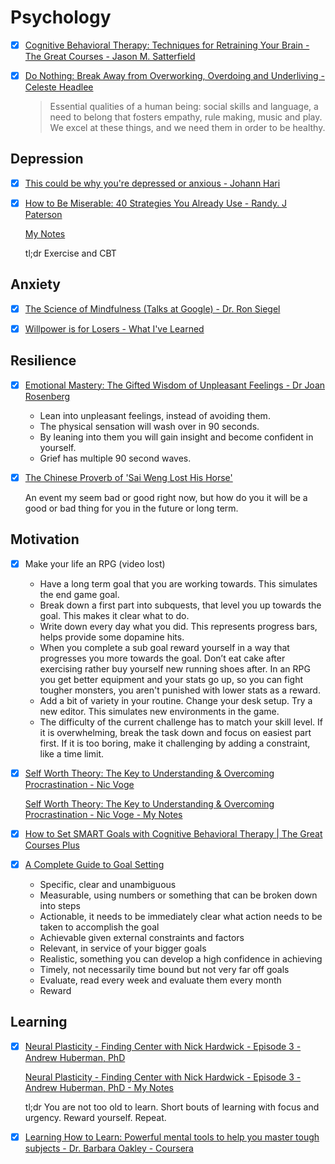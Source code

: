 # Psychology

  - [x] [Cognitive Behavioral Therapy: Techniques for Retraining Your Brain - The Great Courses - Jason M. Satterfield](https://www.thegreatcourses.com/courses/cognitive-behavioral-therapy-techniques-for-retraining-your-brain)

  - [x] [Do Nothing: Break Away from Overworking, Overdoing and Underliving - Celeste Headlee](https://www.goodreads.com/book/show/52668196-do-nothing)

    > Essential qualities of a human being: social skills and language, a need to belong that fosters empathy, rule making, music and play. We excel at these things, and we need them in order to be healthy.


## Depression

  - [x] [This could be why you're depressed or anxious - Johann Hari](https://www.ted.com/talks/johann_hari_this_could_be_why_you_re_depressed_or_anxious?language=en)
  - [x] [How to Be Miserable: 40 Strategies You Already Use - Randy. J Paterson](https://www.amazon.co.uk/How-Be-Miserable-Strategies-Already/dp/1626254060#:~:text=Book%20Description,ranks%20of%20happy%20people%20everywhere!)

      [My Notes](https://github.com/awalterschulze/learning/blob/master/HowToBeMiserable.md)
      
      tl;dr Exercise and CBT
  
## Anxiety

  - [x] [The Science of Mindfulness (Talks at Google) - Dr. Ron Siegel](https://www.youtube.com/watch?v=aPlG_w40qOE)

  - [x] [Willpower is for Losers - What I've Learned](https://www.youtube.com/watch?v=k2Wcu6aGyz8)

## Resilience

  - [x] [Emotional Mastery: The Gifted Wisdom of Unpleasant Feelings - Dr Joan Rosenberg](https://www.youtube.com/watch?v=EKy19WzkPxE)
  
    * Lean into unpleasant feelings, instead of avoiding them.
    * The physical sensation will wash over in 90 seconds.
    * By leaning into them you will gain insight and become confident in yourself.
    * Grief has multiple 90 second waves.
    
  - [x] [The Chinese Proverb of 'Sai Weng Lost His Horse'](https://www.thoughtco.com/chinese-proverbs-sai-weng-lost-his-horse-2278437)

    An event my seem bad or good right now, but how do you it will be a good or bad thing for you in the future or long term.
    
## Motivation

  - [x] Make your life an RPG (video lost)
    
    - Have a long term goal that you are working towards. This simulates the end game goal.
    - Break down a first part into subquests, that level you up towards the goal. This makes it clear what to do.
    - Write down every day what you did. This represents progress bars, helps provide some dopamine hits.
    - When you complete a sub goal reward yourself in a way that progresses you more towards the goal. Don’t eat cake after exercising rather buy yourself new running shoes after.  In an RPG you get better equipment and your stats go up, so you can fight tougher monsters, you aren't punished with lower stats as a reward.
    - Add a bit of variety in your routine. Change your desk setup. Try a new editor.  This simulates new environments in the game.
    - The difficulty of the current challenge has to match your skill level. If it is overwhelming, break the task down and focus on easiest part first. If it is too boring, make it challenging by adding a constraint, like a time limit.

  - [x] [Self Worth Theory: The Key to Understanding & Overcoming Procrastination - Nic Voge](https://www.youtube.com/watch?v=52lZmIafep4)

    [Self Worth Theory: The Key to Understanding & Overcoming Procrastination - Nic Voge - My Notes](https://github.com/awalterschulze/learning/blob/master/ProcrastinationNicVoge.md)
      
  - [x] [How to Set SMART Goals with Cognitive Behavioral Therapy | The Great Courses Plus](https://www.youtube.com/watch?v=DzslQOcmuxM)
  - [x] [A Complete Guide to Goal Setting](https://www.youtube.com/watch?v=XpKvs-apvOs)
  
    - Specific, clear and unambiguous
    - Measurable, using numbers or something that can be broken down into steps 
    - Actionable, it needs to be immediately clear what action needs to be taken to accomplish the goal
    - Achievable given external constraints and factors
    - Relevant, in service of your bigger goals
    - Realistic, something you can develop a high confidence in achieving 
    - Timely, not necessarily time bound but not very far off goals
    - Evaluate, read every week and evaluate them every month 
    - Reward 

## Learning

 - [x] [Neural Plasticity - Finding Center with Nick Hardwick - Episode 3 - Andrew Huberman, PhD](https://podcasts.apple.com/us/podcast/episode-3-andrew-huberman-phd/id1477772341?i=1000452039176)

    [Neural Plasticity - Finding Center with Nick Hardwick - Episode 3 - Andrew Huberman, PhD - My Notes](https://github.com/awalterschulze/learning/blob/master/NeuralPlasticityAndrewHuberman.md)

    tl;dr You are not too old to learn. Short bouts of learning with focus and urgency. Reward yourself. Repeat.
    
 - [x] [Learning How to Learn: Powerful mental tools to help you master tough subjects - Dr. Barbara Oakley - Coursera](https://www.coursera.org/learn/learning-how-to-learn)
